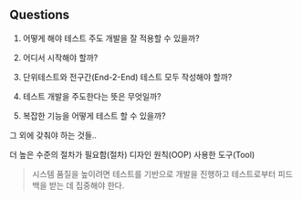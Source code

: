 ## Questions


1. 어떻게 해야 테스트 주도 개발을 잘 적용할 수 있을까?

2. 어디서 시작해야 할까?


3. 단위테스트와 전구간(End-2-End) 테스트 모두 작성해야 할까?

4. 테스트 개발을 주도한다는 뜻은 무엇일까?

5. 복잡한 기능을 어떻게 테스트 할 수 있을까?


그 외에 갖춰야 하는 것들..

더 높은 수준의 절차가 필요함(절차)
디자인 원칙(OOP)
사용한 도구(Tool)


> 시스템 품질을 높이려면 테스트를 기반으로 개발을 진행하고 테스트로부터 피드백을 받는 데 집중해야 한다.
